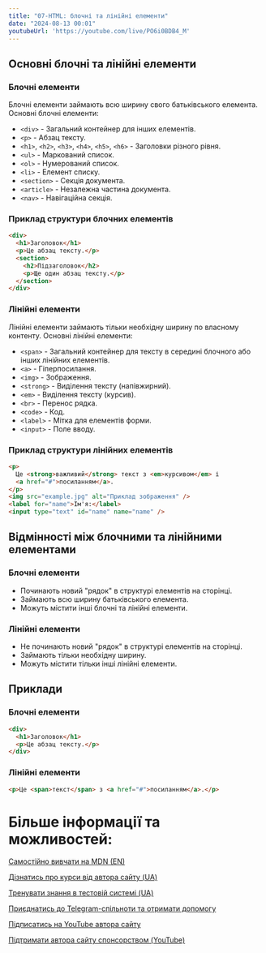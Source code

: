 ```yaml
---
title: "07-HTML: блочні та лінійні елементи"
date: "2024-08-13 00:01"
youtubeUrl: 'https://youtube.com/live/PO6i0BDB4_M'
---
```


## Основні блочні та лінійні елементи

### Блочні елементи

Блочні елементи займають всю ширину свого батьківського елемента. Основні блочні елементи:

- `<div>` - Загальний контейнер для інших елементів.
- `<p>` - Абзац тексту.
- `<h1>`, `<h2>`, `<h3>`, `<h4>`, `<h5>`, `<h6>` - Заголовки різного рівня.
- `<ul>` - Маркований список.
- `<ol>` - Нумерований список.
- `<li>` - Елемент списку.
- `<section>` - Секція документа.
- `<article>` - Незалежна частина документа.
- `<nav>` - Навігаційна секція.

### Приклад структури блочних елементів

```html
<div>
  <h1>Заголовок</h1>
  <p>Це абзац тексту.</p>
  <section>
    <h2>Підзаголовок</h2>
    <p>Ще один абзац тексту.</p>
  </section>
</div>
```

### Лінійні елементи

Лінійні елементи займають тільки необхідну ширину по власному контенту. Основні лінійні елементи:

- `<span>` - Загальний контейнер для тексту в середині блочного або інших лінійних елементів.
- `<a>` - Гіперпосилання.
- `<img>` - Зображення.
- `<strong>` - Виділення тексту (напівжирний).
- `<em>` - Виділення тексту (курсив).
- `<br>` - Перенос рядка.
- `<code>` - Код.
- `<label>` - Мітка для елементів форми.
- `<input>` - Поле вводу.

### Приклад структури лінійних елементів

```html
<p>
  Це <strong>важливий</strong> текст з <em>курсивом</em> і
  <a href="#">посиланням</a>.
</p>
<img src="example.jpg" alt="Приклад зображення" />
<label for="name">Ім'я:</label>
<input type="text" id="name" name="name" />
```

## Відмінності між блочними та лінійними елементами

### Блочні елементи

- Починають новий "рядок" в структурі елементів на сторінці.
- Займають всю ширину батьківського елемента.
- Можуть містити інші блочні та лінійні елементи.

### Лінійні елементи

- Не починають новий "рядок" в структурі елементів на сторінці.
- Займають тільки необхідну ширину.
- Можуть містити тільки інші лінійні елементи.

## Приклади

### Блочні елементи

```html
<div>
  <h1>Заголовок</h1>
  <p>Це абзац тексту.</p>
</div>
```

### Лінійні елементи

```html
<p>Це <span>текст</span> з <a href="#">посиланням</a>.</p>
```

# Більше інформації та можливостей:

[Самостійно вивчати на MDN (EN)](https://developer.mozilla.org/en-US/curriculum/)

[Дізнатись про курси від автора сайту (UA)](https://learningtogetherua.github.io/courses/)

[Тренувати знання в тестовій системі (UA)](https://testeducatorua.github.io/itest/)

[Приєднатись до Telegram-спільноти та отримати допомогу](https://t.me/profrontendua)

[Підписатись на YouTube автора сайту](https://www.youtube.com/@itmentor)

[Підтримати автора сайту спонсорством (YouTube)](https://www.youtube.com/channel/UCo8KNXmB8Yb_07FzwCL6HgQ/join)

